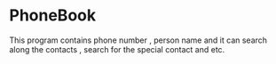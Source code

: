 # PhoneBook
This program contains phone number , person name and it can search along the contacts , search for the special contact and etc.
